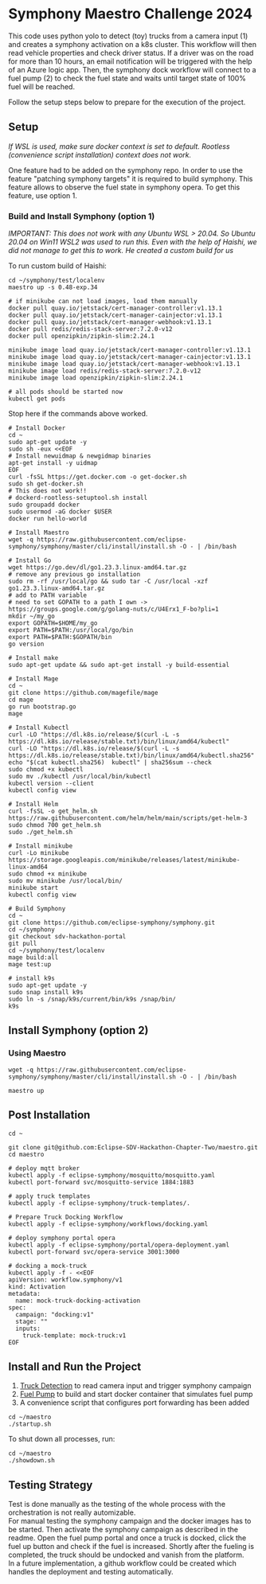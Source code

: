 # Symphony Maestro Challenge 2024

This code uses python yolo to detect (toy) trucks from a camera input (1) and creates a symphony activation on a k8s cluster. This workflow will then read vehicle properties and check driver status. If a driver was on the road for more than 10 hours, an email notification will be triggered with the help of an Azure logic app. Then, the symphony dock workflow will connect to a fuel pump (2) to check the fuel state and waits until target state of 100% fuel will be reached.

Follow the setup steps below to prepare for the execution of the project.

## Setup 

*If WSL is used, make sure docker context is set to default. Rootless (convenience script installation) context does not work.*

One feature had to be added on the symphony repo. In order to use the feature "patching symphony targets" it is required to build symphony. This feature allows to observe the fuel state in symphony opera. To get this feature, use option 1.  

### Build and Install Symphony (option 1)
*IMPORTANT: This does not work with any Ubuntu WSL > 20.04. So Ubuntu 20.04 on Win11 WSL2 was used to run this. Even with the help of Haishi, we did not manage to get this to work. He created a custom build for us*

To run custom build of Haishi:
```shell
cd ~/symphony/test/localenv
maestro up -s 0.48-exp.34

# if minikube can not load images, load them manually
docker pull quay.io/jetstack/cert-manager-controller:v1.13.1
docker pull quay.io/jetstack/cert-manager-cainjector:v1.13.1
docker pull quay.io/jetstack/cert-manager-webhook:v1.13.1
docker pull redis/redis-stack-server:7.2.0-v12
docker pull openzipkin/zipkin-slim:2.24.1

minikube image load quay.io/jetstack/cert-manager-controller:v1.13.1
minikube image load quay.io/jetstack/cert-manager-cainjector:v1.13.1
minikube image load quay.io/jetstack/cert-manager-webhook:v1.13.1
minikube image load redis/redis-stack-server:7.2.0-v12
minikube image load openzipkin/zipkin-slim:2.24.1

# all pods should be started now
kubectl get pods
```
Stop here if the commands above worked.


``` shell
# Install Docker
cd ~
sudo apt-get update -y
sudo sh -eux <<EOF
# Install newuidmap & newgidmap binaries
apt-get install -y uidmap
EOF
curl -fsSL https://get.docker.com -o get-docker.sh
sudo sh get-docker.sh
# This does not work!!
# dockerd-rootless-setuptool.sh install
sudo groupadd docker
sudo usermod -aG docker $USER
docker run hello-world

# Install Maestro
wget -q https://raw.githubusercontent.com/eclipse-symphony/symphony/master/cli/install/install.sh -O - | /bin/bash

# Install Go
wget https://go.dev/dl/go1.23.3.linux-amd64.tar.gz
# remove any previous go installation
sudo rm -rf /usr/local/go && sudo tar -C /usr/local -xzf go1.23.3.linux-amd64.tar.gz
# add to PATH variable
# need to set GOPATH to a path I own -> https://groups.google.com/g/golang-nuts/c/U4Erx1_F-bo?pli=1
mkdir ~/my_go
export GOPATH=$HOME/my_go
export PATH=$PATH:/usr/local/go/bin
export PATH=$PATH:$GOPATH/bin
go version

# Install make
sudo apt-get update && sudo apt-get install -y build-essential

# Install Mage
cd ~
git clone https://github.com/magefile/mage
cd mage
go run bootstrap.go
mage 

# Install Kubectl
curl -LO "https://dl.k8s.io/release/$(curl -L -s https://dl.k8s.io/release/stable.txt)/bin/linux/amd64/kubectl"
curl -LO "https://dl.k8s.io/release/$(curl -L -s https://dl.k8s.io/release/stable.txt)/bin/linux/amd64/kubectl.sha256"
echo "$(cat kubectl.sha256)  kubectl" | sha256sum --check
sudo chmod +x kubectl
sudo mv ./kubectl /usr/local/bin/kubectl
kubectl version --client
kubectl config view

# Install Helm
curl -fsSL -o get_helm.sh https://raw.githubusercontent.com/helm/helm/main/scripts/get-helm-3
sudo chmod 700 get_helm.sh
sudo ./get_helm.sh

# Install minikube
curl -Lo minikube https://storage.googleapis.com/minikube/releases/latest/minikube-linux-amd64
sudo chmod +x minikube
sudo mv minikube /usr/local/bin/
minikube start
kubectl config view

# Build Symphony
cd ~
git clone https://github.com/eclipse-symphony/symphony.git
cd ~/symphony
git checkout sdv-hackathon-portal
git pull
cd ~/symphony/test/localenv
mage build:all
mage test:up

# install k9s
sudo apt-get update -y
sudo snap install k9s
sudo ln -s /snap/k9s/current/bin/k9s /snap/bin/
k9s
```

## Install Symphony (option 2)

### Using Maestro

```shell
wget -q https://raw.githubusercontent.com/eclipse-symphony/symphony/master/cli/install/install.sh -O - | /bin/bash

maestro up 

```

## Post Installation

```shell
cd ~

git clone git@github.com:Eclipse-SDV-Hackathon-Chapter-Two/maestro.git
cd maestro

# deploy mqtt broker
kubectl apply -f eclipse-symphony/mosquitto/mosquitto.yaml
kubectl port-forward svc/mosquitto-service 1884:1883

# apply truck templates
kubectl apply -f eclipse-symphony/truck-templates/.

# Prepare Truck Docking Workflow
kubectl apply -f eclipse-symphony/workflows/docking.yaml

# deploy symphony portal opera
kubectl apply -f eclipse-symphony/portal/opera-deployment.yaml
kubectl port-forward svc/opera-service 3001:3000

# docking a mock-truck
kubectl apply -f - <<EOF
apiVersion: workflow.symphony/v1
kind: Activation
metadata:
  name: mock-truck-docking-activation
spec:
  campaign: "docking:v1"
  stage: ""
  inputs:    
    truck-template: mock-truck:v1
EOF
```

## Install and Run the Project

1. [Truck Detection](/truck_detection/README.md) to read camera input and trigger symphony campaign
2. [Fuel Pump](/docker/fuel-pump/README.md) to build and start docker container that simulates fuel pump
3. A convenience script that configures port forwarding has been added 
 ```shell
 cd ~/maestro
 ./startup.sh
 ```

To shut down all processes, run:
```shell
cd ~/maestro
./showdown.sh
```

## Testing Strategy
Test is done manually as the testing of the whole process with the orchestration is not really automizable. \
For manual testing the symphony campaign and the docker images has to be started. Then activate the symphony campaign as described in the readme. Open the fuel pump portal and once a truck is docked, click the fuel up button and check if the fuel is increased. Shortly after the fueling is completed, the truck should be undocked and vanish from the platform. \
In a future implementation, a github workflow could be created which handles the deployment and testing automatically.
